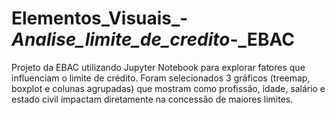 # Elementos_Visuais_-_Analise_limite_de_credito_-_EBAC
Projeto da EBAC utilizando Jupyter Notebook para explorar fatores que influenciam o limite de crédito. Foram selecionados 3 gráficos (treemap, boxplot e colunas agrupadas) que mostram como profissão, idade, salário e estado civil impactam diretamente na concessão de maiores limites.
